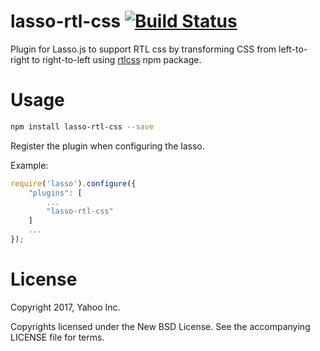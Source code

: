 # lasso-rtl-css [![Build Status](https://travis-ci.org/shadiabuhilal/lasso-rtl-css.svg?branch=master)](https://travis-ci.org/shadiabuhilal/lasso-rtl-css)
Plugin for Lasso.js to support RTL css by transforming CSS from left-to-right to right-to-left using [rtlcss](https://www.npmjs.com/package/rtlcss) npm package.

# Usage
```bash
npm install lasso-rtl-css --save
```

Register the plugin when configuring the lasso.

Example:
```js
require('lasso').configure({
    "plugins": [
        ...
        "lasso-rtl-css"
    ]
    ...
});
```

# License

Copyright 2017, Yahoo Inc.

Copyrights licensed under the New BSD License. See the accompanying LICENSE file for terms.
